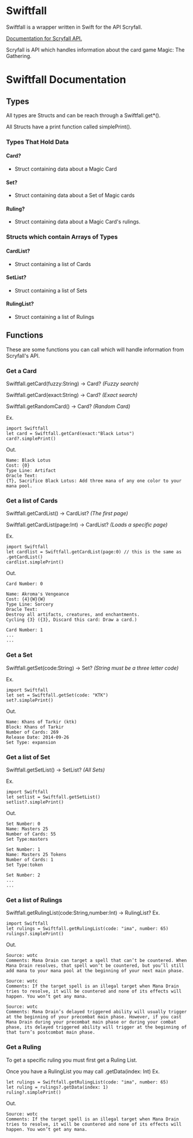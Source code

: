 # Swiftfall
Swiftfall is a wrapper written in Swift for the API Scryfall.

[Documentation for Scryfall API.](https://scryfall.com/docs/api)

Scryfall is API which handles information about the card game Magic: The Gathering. 

# Swiftfall Documentation
## Types
All types are Structs and can be reach through a Swiftfall.get*(). 

All Structs have a print function called simplePrint().

### Types That Hold Data
#### Card? 
 * Struct containing data about a Magic Card
#### Set? 
 * Struct containing data about a Set of Magic cards
#### Ruling?
 * Struct containing data about a Magic Card's rulings. 
### Structs which contain Arrays of Types 
#### CardList? 
 * Struct containing a list of Cards
#### SetList? 
 * Struct containing a list of Sets
#### RulingList?
 * Struct containing a list of Rulings
## Functions
These are some functions you can call which will handle information from Scryfall's API. 

### Get a Card
Swiftfall.getCard(fuzzy:String) -> Card? _(Fuzzy search)_

Swiftfall.getCard(exact:String) -> Card? _(Exact search)_

Swiftfall.getRandomCard() -> Card? _(Random Card)_

Ex.
``` 
import Swiftfall
let card = Swiftfall.getCard(exact:"Black Lotus")
card?.simplePrint()
```
Out.
```
Name: Black Lotus
Cost: {0}
Type Line: Artifact
Oracle Text:
{T}, Sacrifice Black Lotus: Add three mana of any one color to your mana pool.
```
### Get a list of Cards
Swiftfall.getCardList() -> CardList? _(The first page)_

Swiftfall.getCardList(page:Int) -> CardList? _(Loads a specific page)_

Ex. 
```
import Swiftfall
let cardlist = Swiftfall.getCardList(page:0) // this is the same as .getCardList()
cardlist.simplePrint()
```
Out.
```
Card Number: 0

Name: Akroma's Vengeance
Cost: {4}{W}{W}
Type Line: Sorcery
Oracle Text:
Destroy all artifacts, creatures, and enchantments.
Cycling {3} ({3}, Discard this card: Draw a card.)

Card Number: 1
...
...
```

### Get a Set
Swiftfall.getSet(code:String) -> Set? _(String must be a three letter code)_

Ex.
```
import Swiftfall
let set = Swiftfall.getSet(code: "KTK")
set?.simplePrint()
```
Out.
```
Name: Khans of Tarkir (ktk)
Block: Khans of Tarkir
Number of Cards: 269
Release Date: 2014-09-26
Set Type: expansion
```
### Get a list of Set
Swiftfall.getSetList() -> SetList? _(All Sets)_

Ex.
```
import Swiftfall
let setlist = Swiftfall.getSetList()
setlist?.simplePrint()
```
Out.
```
Set Number: 0
Name: Masters 25
Number of Cards: 55
Set Type:masters

Set Number: 1
Name: Masters 25 Tokens
Number of Cards: 1
Set Type:token

Set Number: 2
...
...
```
### Get a list of Rulings
Swiftfall.getRulingList(code:String,number:Int) -> RulingList?
Ex.
``` 
import Swiftfall
let rulings = Swiftfall.getRulingList(code: "ima", number: 65)
rulings?.simplePrint()
```
Out. 
```
Source: wotc
Comments: Mana Drain can target a spell that can’t be countered. When Mana Drain resolves, that spell won’t be countered, but you’ll still add mana to your mana pool at the beginning of your next main phase.

Source: wotc
Comments: If the target spell is an illegal target when Mana Drain tries to resolve, it will be countered and none of its effects will happen. You won’t get any mana.

Source: wotc
Comments: Mana Drain’s delayed triggered ability will usually trigger at the beginning of your precombat main phase. However, if you cast Mana Drain during your precombat main phase or during your combat phase, its delayed triggered ability will trigger at the beginning of that turn’s postcombat main phase.
```

### Get a Ruling
To get a specific ruling you must first get a Ruling List. 

Once you have a RulingList you may call .getData(index: Int)
Ex. 
```
let rulings = Swiftfall.getRulingList(code: "ima", number: 65)
let ruling = rulings?.getData(index: 1)
ruling?.simplePrint()
```
Out. 
```
Source: wotc
Comments: If the target spell is an illegal target when Mana Drain tries to resolve, it will be countered and none of its effects will happen. You won’t get any mana.
```
